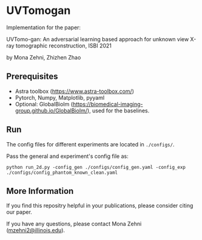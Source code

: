 # UVTomogan

Implementation for the paper: 

UVTomo-gan: An adversarial learning based approach for unknown view X-ray tomographic reconstruction, ISBI 2021

by Mona Zehni, Zhizhen Zhao

## Prerequisites
- Astra toolbox (https://www.astra-toolbox.com/)
- Pytorch, Numpy, Matplotlib, pyyaml
- Optional: GlobalBioIm (https://biomedical-imaging-group.github.io/GlobalBioIm/), used for the baselines.

## Run
The config files for different experiments are located in ```./configs/```.

Pass the general and experiment's config file as:

```python run_2d.py -config_gen ./configs/config_gen.yaml -config_exp ./configs/config_phantom_known_clean.yaml``` 

## More Information
If you find this repositry helpful in your publications, please consider citing our paper.

If you have any questions, please contact Mona Zehni (mzehni2@illinois.edu).
